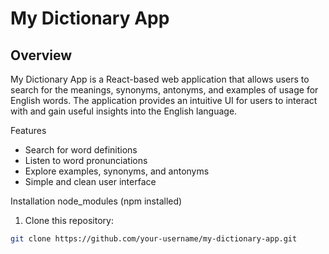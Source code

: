 # My Dictionary App

## Overview

My Dictionary App is a React-based web application that allows users to search for the meanings, synonyms, antonyms, and examples of usage for English words. The application provides an intuitive UI for users to interact with and gain useful insights into the English language.

Features

- Search for word definitions
- Listen to word pronunciations
- Explore examples, synonyms, and antonyms
- Simple and clean user interface

Installation
node_modules
(npm installed)

1. Clone this repository:

```bash
git clone https://github.com/your-username/my-dictionary-app.git



```
